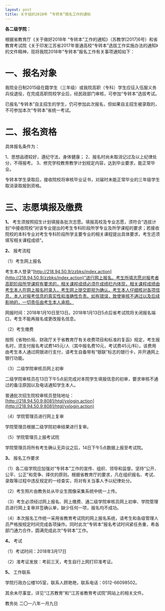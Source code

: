 ```yaml
---
layout: post
title: 关于组织2018年 “专转本”报名工作的通知
---
```


**各二级学院：**

根据省教育厅《关于做好2018年 “专转本”工作的通知》（苏教学[2017]6号）和省教育考试院《关于印发江苏省2017年普通高校“专转本”选拔工作实施办法的通知》的文件精神，现将我院2018年“专转本”报名工作有关事项通知如下：

# 一、报名对象

我院全日制2015级在籍学生（三年级）或我院高职（专科）学生应征入伍服义务兵役退役，在完成高职院校学业后，经民政部门审核，可参加“专转本”选拔考试。

已报名“专转本”自主招生的学生，仍可参加此次报名，但如果自主招生被录取的，不可参加本次“专转本”省统一考试。

# 二、报名资格

具体报名条件为：

1、思想品德较好，遵纪守法，身体健康；
2、报名时尚未取消记过及以上纪律处分，不得报考。
3、修完学校教育教学计划规定内容，达到毕业要求，能正常毕业。

专转本学生录取后，接收院校将审核毕业证书，对届时未能正常毕业的三年级学生取消录取报到资格。

# 三、志愿填报及缴费

**1、** 考生须按照招生计划填报各批次志愿。填报高校及专业志愿，须符合“选拔计划”中接收院校“对该专业提出的考生专科阶段所学专业及所学课程的要求；若接收院校的本科专业对考生专科阶段所学主要专业的相关课程提出具体要求，考生还须填写相关课程成绩”。

**2、** 报考流程

（1）考生网上报名

考生本人登录“[http://218.94.50.9/zzbks/index.action](http://218.94.50.9/zzbks/index.action)”进行网上报名。考生所填志愿对报考者高职阶段所学课程有要求的，相关课程成绩必须在成绩栏内体现，相关课程成绩由考生本人在网上报名时录入，考生网上提交即视为确认。考生本人仔细核对各项信息，本人对报考信息的真实性和准确性负责。如有错误，致使审核不通过以及后续影响的，一切责任由考生本人承担。

网报时间：2018年1月10日至13日。2018年1月13日5点后省考试院将关闭报名端口，考生不能再报名或更改报名信息。

（2）考生缴费

按照《省物价局、财政厅关于省教育厅有关收费项目和标准的复函》规定，考生报名时，须支付报名考试费145元/人（其中报名费10元，考试费45元/科）。该费用由考生本人通过网银进行支付，请考生自备带有“银联”标志的银行卡，并开通网上银行功能。

（3）二级学院审核员网上初审

二级学院审核员在13日下午5点前完成对本院学生填报信息的初审，要求审核不通过的备注原因以及电话通知学生本人。

普通批次招生院校审核员登陆地址：[http://218.94.50.9:8081/htgl/yxlogin.action](http://218.94.50.9:8081/htgl/yxlogin.action)

（4）学院管理员进行网上复审

学院管理员根据二级学院初审结果进行复审。

（5）学院管理员上报考试院

学院管理员将所有考生确认无异议之后，14日下午5点数据上报至考试院。

**3、** 报名工作要求

（1）各二级学院应加强对“专转本”工作的宣传、组织、领导和监督。坚持“公开、公平、公正”和竞争、择优的原则。根据省教育厅的要求，凡在组织报名、考试、录取等过程中违反规定的一经查实，将对有关当事人予以纪律处分。

（2）考生照片由教务处从毕业生图像采集系统中统一上传。

（3）考生必须经过网上报名、网上缴费、通二级学院审核员网上初审、学院管理员进行网上复审并签确认单，缺少任何一项，报名均不成功。

（4）本次报名工作统一采用省教育考试院的网上报名系统，请考生和各级管理人员严格按规定时间完成各项操作。同时此次“专转本”报名考试时间紧任务重，希各部门通力合作，圆满完成此次“专转本”工作。

**4、** 考试

（1）考试时间：2018年3月17日

（2）准考证发放：考前三天，考生自行上网打印准考证。

**5、** 工作联系

学院行政办公楼105室，联系人顾艳艳，联系电话：0512-66098502。

其余未尽事宜，详见“江苏教育”和“江苏省教育考试院”网站上的相关文件。



教务处
二〇一八年一月九日
